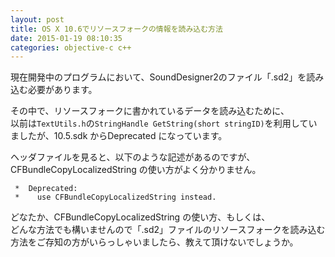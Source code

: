```yaml
---
layout: post
title: OS X 10.6でリソースフォークの情報を読み込む方法
date: 2015-01-19 08:10:35
categories: objective-c c++
---
```

<!-- {% raw %} -->
<p>現在開発中のプログラムにおいて、SoundDesigner2のファイル「.sd2」を読み込む必要があります。  </p>

<p>その中で、リソースフォークに書かれているデータを読み込むために、<br>
以前は<code>TextUtils.h</code>の<code>StringHandle GetString(short stringID)</code>を利用していましたが、10.5.sdk からDeprecated になっています。  </p>

<p>ヘッダファイルを見ると、以下のような記述があるのですが、CFBundleCopyLocalizedString の使い方がよく分かりません。</p>

<pre><code> *  Deprecated:
 *    use CFBundleCopyLocalizedString instead.
</code></pre>

<p>どなたか、CFBundleCopyLocalizedString の使い方、もしくは、<br>
どんな方法でも構いませんので「.sd2」ファイルのリソースフォークを読み込む方法をご存知の方がいらっしゃいましたら、教えて頂けないでしょうか。</p>
<!-- {% endraw %} -->
